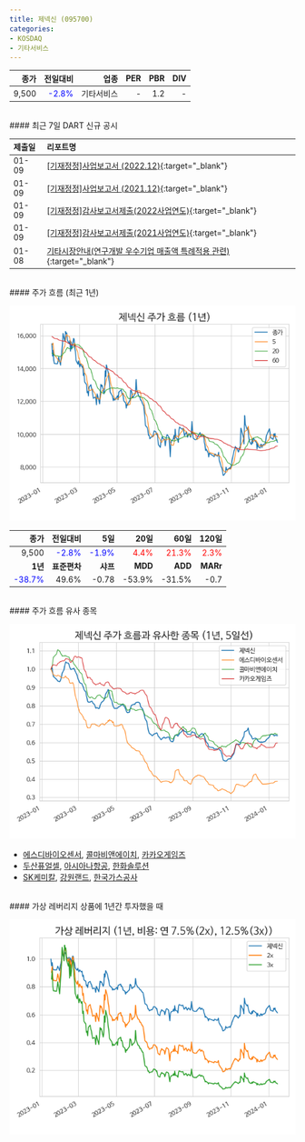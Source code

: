 ```yaml
---
title: 제넥신 (095700)
categories:
- KOSDAQ
- 기타서비스
---
```


|**종가**|**전일대비**|**업종**|**PER**|**PBR**|**DIV**|
|-------:|-----------:|-------:|------:|------:|------:|
|9,500|<span style="color: blue">-2.8%</span>|기타서비스|-|1.2|-|

<!-- more -->

<br>
#### 최근 7일 DART 신규 공시


|**제출일**|**리포트명**|
|:-----|:-------|
|01-09|[[기재정정]사업보고서 (2022.12)](https://dart.fss.or.kr/dsaf001/main.do?rcpNo=20240109000220){:target="_blank"}|
|01-09|[[기재정정]사업보고서 (2021.12)](https://dart.fss.or.kr/dsaf001/main.do?rcpNo=20240109000218){:target="_blank"}|
|01-09|[[기재정정]감사보고서제출(2022사업연도)](https://dart.fss.or.kr/dsaf001/main.do?rcpNo=20240109900235){:target="_blank"}|
|01-09|[[기재정정]감사보고서제출(2021사업연도)](https://dart.fss.or.kr/dsaf001/main.do?rcpNo=20240109900233){:target="_blank"}|
|01-08|[기타시장안내(연구개발 우수기업 매출액 특례적용 관련)](https://dart.fss.or.kr/dsaf001/main.do?rcpNo=20240108900534){:target="_blank"}|

<br>
#### 주가 흐름 (최근 1년)

![095700](/assets/images/stock/095700.png)

|**종가**|**전일대비**|**5일**|**20일**|**60일**|**120일**|
|---:|-------:|--:|---:|---:|----:|
|9,500|<span style="color: blue">-2.8%</span>|<span style="color: blue">-1.9%</span>|<span style="color: red">4.4%</span>|<span style="color: red">21.3%</span>|<span style="color: red">2.3%</span>|
|**1년**|**표준편차**|**샤프**|**MDD**|**ADD**|**MARr**|
|<span style="color: blue">-38.7%</span>|49.6%|-0.78|-53.9%|-31.5%|-0.7|

<br>
#### 주가 흐름 유사 종목

![095700](/assets/images/stock/095700_corr.png)

- [에스디바이오센서](/137310/), [콜마비앤에이치](/200130/), [카카오게임즈](/293490/)
- [두산퓨얼셀](/336260/), [아시아나항공](/020560/), [한화솔루션](/009830/)
- [SK케미칼](/285130/), [강원랜드](/035250/), [한국가스공사](/036460/)

<br>
#### 가상 레버리지 상품에 1년간 투자했을 때

![095700](/assets/images/stock/095700_2x.png)

[^corr]: 상관계수를 이용하여 분석하였습니다.